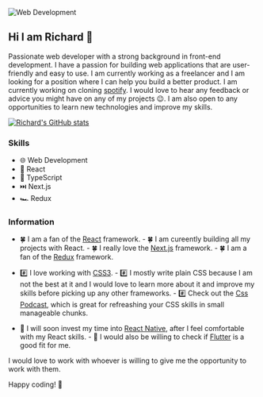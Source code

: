 ![Web Development](https://github.com/richardHaggioGwati/richardHaggioGwati/blob/main/g10.png)

## Hi I am Richard 👋

Passionate web developer with a strong background in front-end development. I have a passion for building web applications that are user-friendly and easy to use. I am currently working as a freelancer and I am looking for a position where I can help you build a better product. I am currently working on cloning [spotify](https://github.com/ricahardHaggioGwati/Spotify-clone). I would love to hear any feedback or advice you might have on any of my projects 😉. I am also open to any opportunities to learn new technologies and improve my skills.

[![Richard's GitHub stats](https://github-readme-stats.vercel.app/api?username=richardHaggioGwati)](https://github.com/richardHaggioGwati/github-readme-stats)

### Skills
- 🌐 Web Development
- 📱 React
- 🦖 TypeScript
- ⏭️ Next.js
- 🏎️ Redux

### Information

- 🍀 I am a fan of the [React](https://reactjs.org/) framework.
        - 🍀 I am cureently building all my projects with React.
        - 🍀 I really love the [Next.js](https://nextjs.org/) framework.
        - 🍀 I am a fan of the [Redux](https://redux.js.org/) framework.

- #️⃣ I love working with [CSS3](https://www.w3.org/Style/CSS/).
        - #️⃣ I mostly write plain CSS because I am not the best at it and I would love to learn more about it and improve my skills before picking up any other frameworks.
                - #️⃣ Check out the [Css Podcast](https://thecsspodcast.libsyn.com/), which is great for refreashing your CSS skills in small manageable chunks.

- 💮 I will soon invest my time into [React Native](https://reactnative.dev/), after I feel comfortable with my React skills.
        - 💮 I would also be willing to check if [Flutter](https://flutter.dev/) is a good fit for me.

I would love to work with whoever is willing to give me the opportunity to work with them.

Happy coding! 🤗
